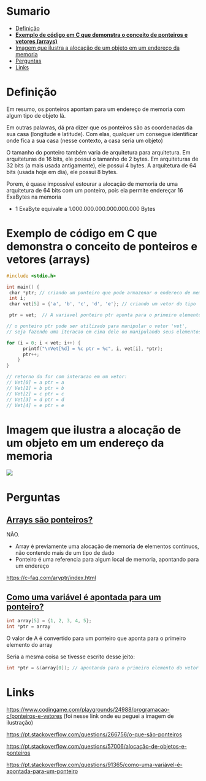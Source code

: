# Sumario
- [Definição](#Definição)
- [**Exemplo de código em C que demonstra o conceito de ponteiros e vetores (arrays)**](#**Exemplo%20de%20código%20em%20C%20que%20demonstra%20o%20conceito%20de%20ponteiros%20e%20vetores%20(arrays)**)
- [Imagem que ilustra a alocação de um objeto em um endereço da memoria](#**Imagem%20que%20ilustra%20a%20alocação%20de%20um%20objeto%20em%20um%20endereço%20da%20memoria**)
- [Perguntas](#Perguntas)
- [Links](#Links)

# **Definição**
Em resumo, os ponteiros apontam para um endereço de memoria com algum tipo de objeto lá.

Em outras palavras, dá pra dizer que os ponteiros são as coordenadas da sua casa (longitude e latitude). Com elas, qualquer um consegue identificar onde fica a sua casa (nesse contexto, a casa seria um objeto)

O tamanho do ponteiro também varia de arquitetura para arquitetura.
Em arquiteturas de 16 bits, ele possui o tamanho de 2 bytes. Em arquiteturas de 32 bits (a mais usada antigamente), ele possui 4 bytes. A arquitetura de 64 bits (usada hoje em dia), ele possui 8 bytes. 

Porem, é quase impossível estourar a alocação de memoria de uma arquitetura de 64 bits com um ponteiro, pois ela permite endereçar 16 ExaBytes na memoria

- 1 ExaByte equivale a 1.000.000.000.000.000.000 Bytes

# **Exemplo de código em C que demonstra o conceito de ponteiros e vetores (arrays)**

```c
#include <stdio.h>

int main() {
 char *ptr; // criando um ponteiro que pode armazenar o endereco de memoria de uma variavel do tipo 'char'
 int i;
 char vet[5] = {'a', 'b', 'c', 'd', 'e'}; // criando um vetor do tipo 'char' que contem 5 elementos

 ptr = vet;  // A variavel ponteiro ptr aponta para o primeiro elemento do vetor

// o ponteiro ptr pode ser utilizado para manipular o vetor 'vet', 
// seja fazendo uma iteracao em cima dele ou manipulando seus elementos

for (i = 0; i < vet; i++) {
	  printf("\nVet[%d] = %c ptr = %c", i, vet[i], *ptr);
	  ptr++;
	}
}

// retorno do for com interacao em um vetor:
// Vet[0] = a ptr = a
// Vet[1] = b ptr = b
// Vet[2] = c ptr = c
// Vet[3] = d ptr = d
// Vet[4] = e ptr = e
```

# **Imagem que ilustra a alocação de um objeto em um endereço da memoria**
![](https://www.codingame.com/servlet/fileservlet?id=41409364165150)


# **Perguntas**

## [Arrays são ponteiros?](https://pt.stackoverflow.com/questions/91336/arrays-s%c3%a3o-ponteiros)

NÃO.
- Array é previamente uma alocação de memoria de elementos contínuos, não contendo mais de um tipo de dado
- Ponteiro é uma referencia para algum local de memoria, apontando para um endereço

https://c-faq.com/aryptr/index.html

## [Como uma variável é apontada para um ponteiro?](https://pt.stackoverflow.com/questions/91365/como-uma-vari%c3%a1vel-%c3%a9-apontada-para-um-ponteiro)

```c
int array[5] = {1, 2, 3, 4, 5};
int *ptr = array
```
O valor de A é convertido para um ponteiro que aponta para o primeiro elemento do array

Seria a mesma coisa se tivesse escrito desse jeito:
```c
int *ptr = &(array[0]); // apontando para o primeiro elemento do vetor de 42 posições
```


# **Links**
https://www.codingame.com/playgrounds/24988/programacao-c/ponteiros-e-vetores
(foi nesse link onde eu peguei a imagem de ilustração)

https://pt.stackoverflow.com/questions/266756/o-que-são-ponteiros

https://pt.stackoverflow.com/questions/57006/alocação-de-objetos-e-ponteiros

https://pt.stackoverflow.com/questions/91365/como-uma-variável-é-apontada-para-um-ponteiro